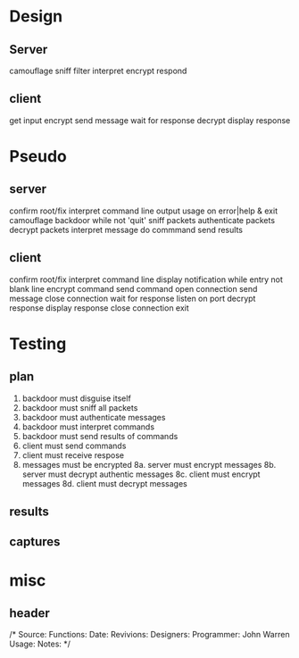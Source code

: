 # Design
## Server
camouflage
sniff
filter
interpret
encrypt
respond

## client
get input
encrypt
send message
wait for response
decrypt
display response

# Pseudo
## server
confirm root/fix
interpret command line
output usage on error|help & exit
camouflage backdoor
while not 'quit'
    sniff packets
        authenticate packets
            decrypt packets
                interpret message
                do commmand
                send results

## client
confirm root/fix
interpret command line
display notification
while entry not blank line
    encrypt command
    send command
        open connection
        send message
        close connection
    wait for response
        listen on port
        decrypt response
        display response
        close connection
exit

# Testing
## plan
1. backdoor must disguise itself
2. backdoor must sniff all packets 
3. backdoor must authenticate messages
4. backdoor must interpret commands
5. backdoor must send results of commands
6. client must send commands
7. client must receive respose
8. messages must be encrypted
8a. server must encrypt messages
8b. server must decrypt authentic messages
8c. client must encrypt messages
8d. client must decrypt messages

## results

## captures

# misc
## header
/*
  Source:
  Functions:
  Date:
  Revivions: 
  Designers:
  Programmer: John Warren
  Usage:
  Notes:
*/